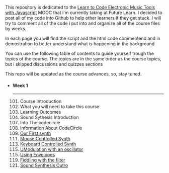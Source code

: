 <p>This repository is dedicated to the <a href="https://www.futurelearn.com/courses/electronic-music-tools/">Learn to Code Electronic Music Tools with Javascript</a> MOOC that i'm currently taking at Future Learn. I decided to post all of my code into Github to help other learners if they get stuck. I will try to comment all of the code i put into and organize all of the course files by weeks.</p>
<p>In each page you will find the script and the html code commentend and in demostration to better understand what is happening in the background</p>
<p>You can use the following table of contents to guide yourself trough the topics of the course. The topics are in the same order as the course topics, but i skipped discussions and quizzes sections</p>
<p>This repo will be updated as the course advances, so, stay tuned.</p>
<ul>
	<li>
	<h4>Week 1</h4>
	<hr>
	<ol>
		<li value="101">Course Introduction</li>
		<li value="102">What you will need to take this course</li>
		<li value="103">Learning Outcomes</li>
		<li value="104">Sound Sythesis Introduction</li>
		<li value="107">Into The codecircle</li>
		<li value="108">Information About CodeCircle</li>
		<li value="109"><a href="https://alicescfernandes.github.io/FutureLearn-Learn_To_Code_Eletronic_Music_Tools_With_Javascript/course/week1/109/index.html">Our First synth</a></li>
		<li value="111"><a href="https://alicescfernandes.github.io/FutureLearn-Learn_To_Code_Eletronic_Music_Tools_With_Javascript/course/week1/111/index.html">Mouse Controlled Synth</a></li>
		<li value="113"><a href="https://alicescfernandes.github.io/FutureLearn-Learn_To_Code_Eletronic_Music_Tools_With_Javascript/course/week1/113/index.html">Keyboard Controlled Synth</a></li>
		<li value="115"><a href="https://alicescfernandes.github.io/FutureLearn-Learn_To_Code_Eletronic_Music_Tools_With_Javascript/course/week1/115/index.html">UModulation with an oscillator</a></li>
		<li value="115"><a href="https://alicescfernandes.github.io/FutureLearn-Learn_To_Code_Eletronic_Music_Tools_With_Javascript/course/week1/117/index.html">Using Envelopes</a></li>
		<li value="119"><a href="https://alicescfernandes.github.io/FutureLearn-Learn_To_Code_Eletronic_Music_Tools_With_Javascript/course/week1/119/index.html">Fiddling with the filter</a></li>
		<li value="121"><a href="https://alicescfernandes.github.io/FutureLearn-Learn_To_Code_Eletronic_Music_Tools_With_Javascript/course/week1/121/index.html">Sound Synthesis Outro</a></li>
	</ol>
	</li>
</ul>